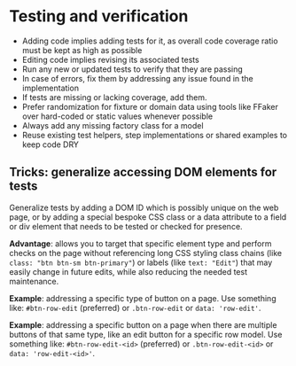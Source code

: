 # Testing and verification
- Adding code implies adding tests for it, as overall code coverage ratio must be kept as high as possible
- Editing code implies revising its associated tests
- Run any new or updated tests to verify that they are passing
- In case of errors, fix them by addressing any issue found in the implementation
- If tests are missing or lacking coverage, add them.
- Prefer randomization for fixture or domain data using tools like FFaker over hard-coded or static values whenever possible
- Always add any missing factory class for a model
- Reuse existing test helpers, step implementations or shared examples to keep code DRY

## Tricks: generalize accessing DOM elements for tests
Generalize tests by adding a DOM ID which is possibly unique on the web page, or by adding a special bespoke CSS class or a data attribute to a field or div element that needs to be tested or checked for presence.

**Advantage**: allows you to target that specific element type and perform checks on the page without referencing long CSS styling class chains (like `class: "btn btn-sm btn-primary"`) or labels (like `text: "Edit"`) that may easily change in future edits, while also reducing the needed test maintenance.

**Example**: addressing a specific type of button on a page.
Use something like: `#btn-row-edit` (preferred) or `.btn-row-edit` or `data: 'row-edit'`.

**Example**: addressing a specific button on a page when there are multiple buttons of that same type, like an edit button for a specific row model.
Use something like: `#btn-row-edit-<id>` (preferred) or `.btn-row-edit-<id>` or `data: 'row-edit-<id>'`.

